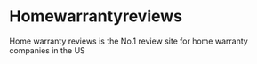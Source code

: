 # Homewarrantyreviews
Home warranty reviews is the No.1 review site for home warranty companies in the US

